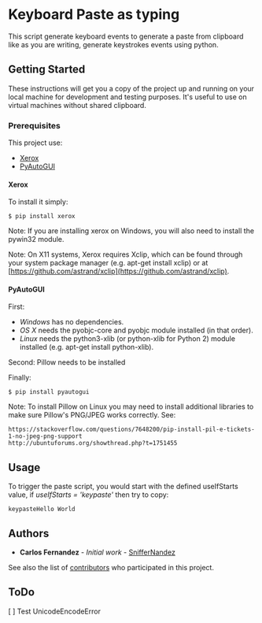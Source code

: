 # Keyboard Paste as typing

This script generate keyboard events to generate a paste from clipboard like as you are writing, generate keystrokes events using python.

## Getting Started

These instructions will get you a copy of the project up and running on your local machine for development and testing purposes. It's useful to use on virtual machines without shared clipboard.

### Prerequisites

This project use:
* [Xerox](https://github.com/kennethreitz/xeroxlibrary)
* [PyAutoGUI](https://github.com/asweigart/pyautogui)

#### Xerox

To install it simply:

```
$ pip install xerox
```
Note: If you are installing xerox on Windows, you will also need to install the pywin32 module.

Note: On X11 systems, Xerox requires Xclip, which can be found through your system package manager (e.g. apt-get install xclip) or at [https://github.com/astrand/xclip](https://github.com/astrand/xclip).

#### PyAutoGUI

First:
* *Windows* has no dependencies.
* *OS X* needs the pyobjc-core and pyobjc module installed (in that order).
* *Linux* needs the python3-xlib (or python-xlib for Python 2) module installed (e.g. apt-get install python-xlib).

Second: Pillow needs to be installed

Finally:

```
$ pip install pyautogui
```
Note: To install Pillow on Linux you may need to install additional libraries to make sure Pillow's PNG/JPEG works correctly. See:

    https://stackoverflow.com/questions/7648200/pip-install-pil-e-tickets-1-no-jpeg-png-support
    http://ubuntuforums.org/showthread.php?t=1751455

## Usage

To trigger the paste script, you would start with the defined useIfStarts value, if *useIfStarts = 'keypaste'* then try to copy:
```
keypasteHello World
```

## Authors

* **Carlos Fernandez** - *Initial work* - [SnifferNandez](https://github.com/SnifferNandez)

See also the list of [contributors](https://github.com/SnifferNandez/keyboard_CopyPaste/contributors) who participated in this project.

## ToDo
[ ] Test UnicodeEncodeError
